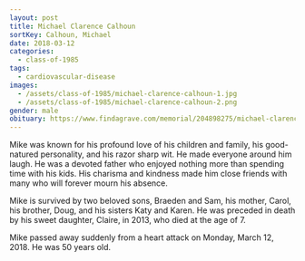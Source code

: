 ```yaml
---
layout: post
title: Michael Clarence Calhoun
sortKey: Calhoun, Michael
date: 2018-03-12
categories:
  - class-of-1985
tags:
  - cardiovascular-disease
images:
  - /assets/class-of-1985/michael-clarence-calhoun-1.jpg
  - /assets/class-of-1985/michael-clarence-calhoun-2.png
gender: male
obituary: https://www.findagrave.com/memorial/204898275/michael-clarence-calhoun
---
```


Mike was known for his profound love of his children and family, his good-natured personality, and his razor sharp wit. He made everyone around him laugh. He was a devoted father who enjoyed nothing more than spending time with his kids. His charisma and kindness made him close friends with many who will forever mourn his absence.

Mike is survived by two beloved sons, Braeden and Sam, his mother, Carol, his brother, Doug, and his sisters Katy and Karen. He was preceded in death by his sweet daughter, Claire, in 2013, who died at the age of 7.

Mike passed away suddenly from a heart attack on Monday, March 12, 2018. He was 50 years old.
